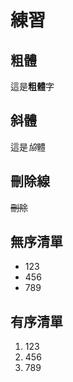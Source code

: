# 練習
## 粗體
這是**粗體**字
## 斜體
這是*協*體
## 刪除線
~~刪除~~
## 無序清單
+ 123
+ 456
+ 789
## 有序清單
1. 123
2. 456
3. 789

